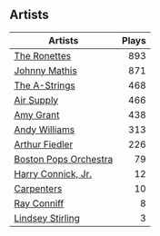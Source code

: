 ## Artists
Artists | Plays 
----- | -----: 
[The Ronettes](/artists/the-ronettes-89545) | 893
[Johnny Mathis](/artists/johnny-mathis-14581) | 871
[The A-Strings](/artists/the-a-strings-30605705) | 468
[Air Supply](/artists/air-supply-2618) | 466
[Amy Grant](/artists/amy-grant-3053) | 438
[Andy Williams](/artists/andy-williams-16425) | 313
[Arthur Fiedler](/artists/arthur-fiedler-122289) | 226
[Boston Pops Orchestra](/artists/boston-pops-orchestra-136372) | 79
[Harry Connick, Jr.](/artists/harry-connick-jr-41411) | 12
[Carpenters](/artists/carpenters-39303) | 10
[Ray Conniff](/artists/ray-conniff-104848) | 8
[Lindsey Stirling](/artists/lindsey-stirling-780013) | 3

